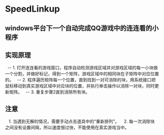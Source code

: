 # SpeedLinkup  
## windows平台下一个自动完成QQ游戏中的连连看的小程序
## 实现原理
   -- 1. 打开连连看的游戏窗口，程序自动检测游戏区域并对游戏区域的每一小块做一个分割，并做好标记，得到一个矩阵，游戏区域中的相同块在子矩阵中对应位置的。
   -- 2. 程序遍历矩阵每一个位置，直到找到一对可消除的块，用系统接口把鼠标移动到真实游戏区域中对应块的位置，并执行单击操作以消除一对块，同时更新矩阵。
   -- 3. 重复步骤2直到消除所有块。

## 注意
    1. 当遇到无解的情况，需要手动点击道具中的“重新排列”。
    2. 每一次消除块之间没有设置间隔，所以速度很过快，不能使用在真实游戏当中。
